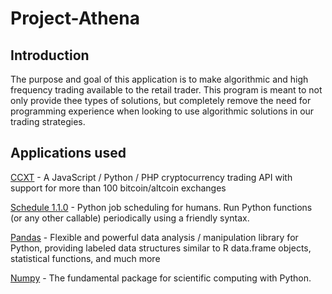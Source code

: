 # Project-Athena
## Introduction
The purpose and goal of this application is to make algorithmic and high frequency trading available to the retail trader. This program is meant to not only provide thee types of solutions, but completely remove the need for programming experience when looking to use algorithmic solutions in our trading strategies. 
## Applications used
[CCXT](https://github.com/ccxt/ccxt) - A JavaScript / Python / PHP cryptocurrency trading API with support for more than 100 bitcoin/altcoin exchanges

[Schedule 1.1.0](https://pypi.org/project/schedule/) - Python job scheduling for humans. Run Python functions (or any other callable) periodically using a friendly syntax.

[Pandas](https://github.com/pandas-dev) - Flexible and powerful data analysis / manipulation library for Python, providing labeled data structures similar to R data.frame objects, statistical functions, and much more

[Numpy](https://github.com/numpy/numpy) - The fundamental package for scientific computing with Python.
